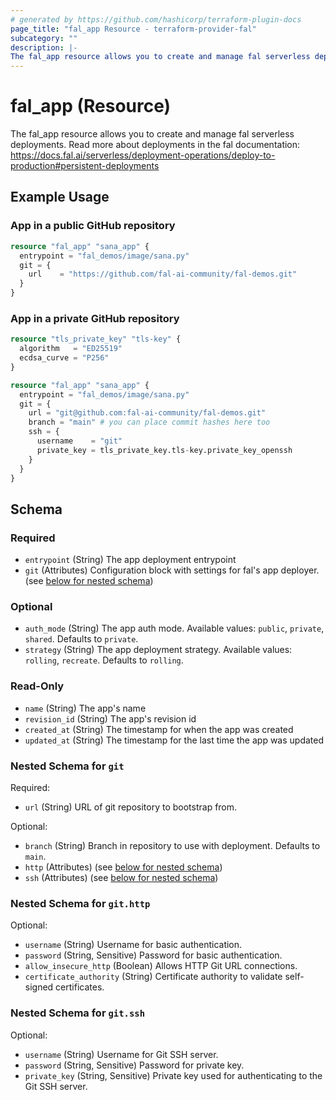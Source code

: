 ```yaml
---
# generated by https://github.com/hashicorp/terraform-plugin-docs
page_title: "fal_app Resource - terraform-provider-fal"
subcategory: ""
description: |-
The fal_app resource allows you to create and manage fal serverless deployments. Read more about deployments in the fal documentation: https://docs.fal.ai/serverless/deployment-operations/deploy-to-production#persistent-deployments
---
```


# fal_app (Resource)

The fal_app resource allows you to create and manage fal serverless deployments. Read more about deployments in the fal documentation: https://docs.fal.ai/serverless/deployment-operations/deploy-to-production#persistent-deployments

## Example Usage

### App in a public GitHub repository
```terraform
resource "fal_app" "sana_app" {
  entrypoint = "fal_demos/image/sana.py"
  git = {
    url    = "https://github.com/fal-ai-community/fal-demos.git"
  }
}
```
### App in a private GitHub repository 
```terraform
resource "tls_private_key" "tls-key" {
  algorithm   = "ED25519"
  ecdsa_curve = "P256"
}

resource "fal_app" "sana_app" {
  entrypoint = "fal_demos/image/sana.py"
  git = {
    url = "git@github.com:fal-ai-community/fal-demos.git"
    branch = "main" # you can place commit hashes here too
    ssh = {
      username    = "git"
      private_key = tls_private_key.tls-key.private_key_openssh
    }
  }
}
```

<!-- schema generated by tfplugindocs -->
## Schema

### Required

- `entrypoint` (String) The app deployment entrypoint
- `git` (Attributes) Configuration block with settings for fal's app deployer. (see [below for nested schema](#nestedatt--git))

### Optional

- `auth_mode` (String) The app auth mode. Available values: `public`, `private`, `shared`. Defaults to `private`.
- `strategy` (String) The app deployment strategy. Available values: `rolling`, `recreate`. Defaults to `rolling`.

### Read-Only

- `name` (String) The app's name
- `revision_id` (String) The app's revision id
- `created_at` (String) The timestamp for when the app was created
- `updated_at` (String) The timestamp for the last time the app was updated

<a id="nestedatt--git"></a>
### Nested Schema for `git`

Required:

- `url` (String) URL of git repository to bootstrap from.

Optional:

- `branch` (String) Branch in repository to use with deployment. Defaults to `main`.
- `http` (Attributes) (see [below for nested schema](#nestedatt--git--http))
- `ssh` (Attributes) (see [below for nested schema](#nestedatt--git--ssh))

<a id="nestedatt--git--http"></a>
### Nested Schema for `git.http`

Optional:

- `username` (String) Username for basic authentication.
- `password` (String, Sensitive) Password for basic authentication.
- `allow_insecure_http` (Boolean) Allows HTTP Git URL connections.
- `certificate_authority` (String) Certificate authority to validate self-signed certificates.


<a id="nestedatt--git--ssh"></a>
### Nested Schema for `git.ssh`

Optional:

- `username` (String) Username for Git SSH server.
- `password` (String, Sensitive) Password for private key.
- `private_key` (String, Sensitive) Private key used for authenticating to the Git SSH server.
